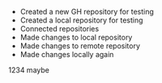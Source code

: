 - Created a new GH repository for testing
- Created a local repository for testing
- Connected repositories
- Made changes to local repository
- Made changes to remote repository
- Made changes locally again

1234
maybe
